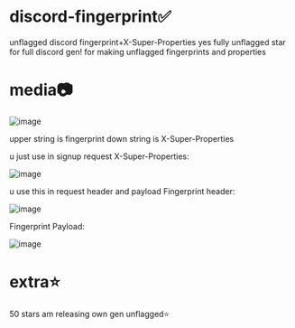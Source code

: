 # discord-fingerprint✅
unflagged discord fingerprint+X-Super-Properties yes fully unflagged star for full discord gen!
for making unflagged fingerprints and properties

# media📷
![image](https://github.com/user-attachments/assets/8dffd7aa-b53f-43e0-b511-39b0f51464a7)


upper string is fingerprint down string is X-Super-Properties



u just use in signup request
X-Super-Properties:



![image](https://github.com/user-attachments/assets/f58db93d-91ba-4a51-bf6c-83b47cad1751)






u use this in request header and payload
Fingerprint header:




![image](https://github.com/user-attachments/assets/00b406b6-5cc4-46f8-87c9-8ded567f9215)







Fingerprint Payload:



![image](https://github.com/user-attachments/assets/ff000bbb-2634-4948-b383-66e13c25d6f9)







# extra⭐
50 stars am releasing own gen unflagged⭐
